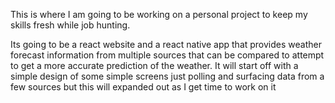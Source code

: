 This is where I am going to be working on a personal project to keep my skills fresh while job hunting.

Its going to be a react website and a react native app that provides weather forecast information from multiple sources that can be compared to attempt to get a more accurate prediction of the weather.
It will start off with a simple design of some simple screens just polling and surfacing data from a few sources but this will expanded out as I get time to work on it
